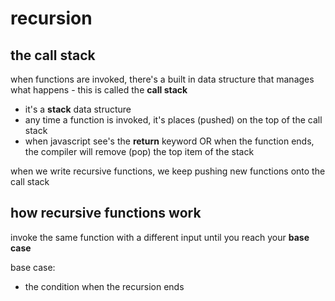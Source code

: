 # recursion

## the call stack

when functions are invoked, there's a built in data structure that manages what happens - this is called the **call stack**

- it's a **stack** data structure
- any time a function is invoked, it's places (pushed) on the top of the call stack
- when javascript see's the **return** keyword OR when the function ends, the compiler will remove (pop) the top item of the stack

when we write recursive functions, we keep pushing new functions onto the call stack

## how recursive functions work

invoke the same function with a different input until you reach your **base case**

base case:
- the condition when the recursion ends

